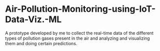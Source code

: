 # Air-Pollution-Monitoring-using-IoT-Data-Viz.-ML
A prototype developed by me to collect the real-time data of the different types of pollution gases present in the air and analyzing and visualizing them and doing certain predictions.
